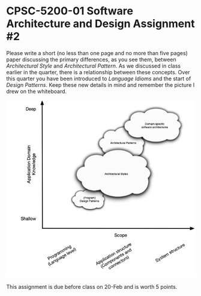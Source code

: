 # CPSC-5200-01 Software Architecture and Design Assignment #2

Please write a short (no less than one page and no more than five pages) paper discussing the primary differences, as you see them, between _Architectural Style_ and _Architectural Pattern_. As we discussed in class earlier in the quarter, there is a relationship between these concepts. Over this quarter you have been introduced to _Language Idioms_ and the start of _Design Patterns_. Keep these new details in mind and remember the picture I drew on the whiteboard.

![Concept relationships](assignment-2-1.png "Concept relationships")

This assignment is due before class on 20-Feb and is worth 5 points.
